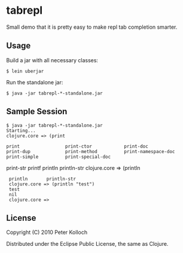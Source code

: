 # tabrepl

Small demo that it is pretty easy to make repl tab completion smarter.

## Usage

Build a jar with all necessary classes:

    $ lein uberjar

Run the standalone jar:

    $ java -jar tabrepl-*-standalone.jar

## Sample Session

    $ java -jar tabrepl-*-standalone.jar
    Starting...
    clojure.core => (print

    print                 print-ctor            print-doc             print-dup             print-method          print-namespace-doc   print-simple          print-special-doc
print-str             printf                println               println-str
     clojure.core => (println

     println       println-str
     clojure.core => (println "test")
     test
     nil
     clojure.core => 


## License

Copyright (C) 2010 Peter Kolloch

Distributed under the Eclipse Public License, the same as Clojure.
